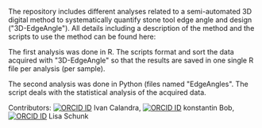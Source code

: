 The repository includes different analyses related to a semi-automated 3D digital method to systematically quantify stone tool edge angle and design ("3D-EdgeAngle"). All details including a description of the method and the scripts to use the method can be found here:  

The first analysis was done in R. The scripts format and sort the data acquired with "3D-EdgeAngle" so that the results are saved in one single R file per analysis (per sample). 

The second analysis was done in Python (files named "EdgeAngles". The script deals with the statistical analysis of the acquired data. 

Contributors: [![ORCID ID](http://info.orcid.org/wp-content/uploads/2019/11/orcid_16x16.png)](http://orcid.org/0000-0003-3816-6359) Ivan Calandra, [![ORCID ID](https://info.orcid.org/wp-content/uploads/2019/11/orcid_16x16.png)](http://orcid.org/0000-0002-1929-9829) konstantin Bob, [![ORCID ID](https://info.orcid.org/wp-content/uploads/2019/11/orcid_16x16.png)](http://orcid.org/0000-0002-2193-7340) Lisa Schunk
